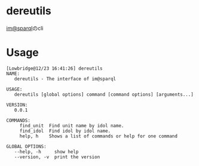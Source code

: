 # dereutils

[im@sparql](https://sparql.crssnky.xyz/imas/)のcli

# Usage

```
[Lowbridge@12/23 16:41:26] dereutils
NAME:
   dereutils - The interface of im@sparql

USAGE:
   dereutils [global options] command [command options] [arguments...]

VERSION:
   0.0.1

COMMANDS:
     find_unit  Find unit name by idol name.
     find_idol  Find idol by idol name.
     help, h    Shows a list of commands or help for one command

GLOBAL OPTIONS:
   --help, -h     show help
   --version, -v  print the version
```
